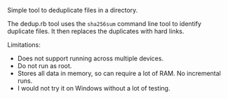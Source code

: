 Simple tool to deduplicate files in a directory.

The dedup.rb tool uses the `sha256sum` command line tool to identify duplicate files.  It then replaces
the duplicates with hard links.

Limitations:
- Does not support running across multiple devices.
- Do not run as root.
- Stores all data in memory, so can require a lot of RAM.  No incremental runs.
- I would not try it on Windows without a lot of testing.
